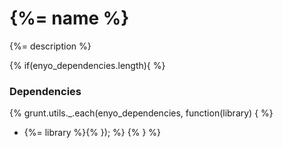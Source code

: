 # {%= name %}

{%= description %}

{% if(enyo_dependencies.length){ %}
### Dependencies
{% grunt.utils._.each(enyo_dependencies, function(library) { %}
* {%= library %}{% }); %}
{% } %}
